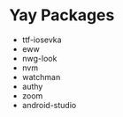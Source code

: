 # Yay Packages
 - ttf-iosevka
 - eww
 - nwg-look
 - nvm
 - watchman
 - authy
 - zoom
 - android-studio
